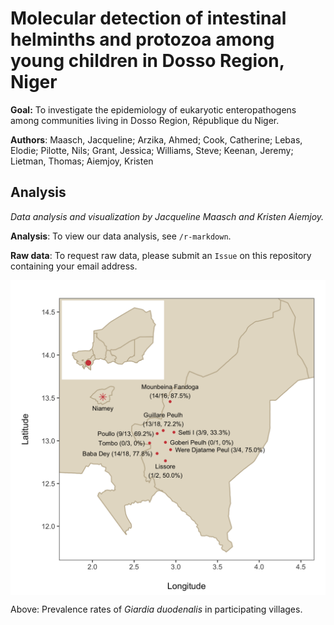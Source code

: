 # Molecular detection of intestinal helminths and protozoa among young children in Dosso Region, Niger

**Goal:** To investigate the epidemiology of eukaryotic enteropathogens among communities living in
Dosso Region, République du Niger.

**Authors**: Maasch, Jacqueline; Arzika, Ahmed; Cook, Catherine; Lebas, Elodie; Pilotte, Nils; Grant, Jessica; Williams, Steve; 
Keenan, Jeremy; Lietman, Thomas; Aiemjoy, Kristen 

## Analysis

*Data analysis and visualization by Jacqueline Maasch and Kristen Aiemjoy.*

**Analysis**: To view our data analysis, see ```/r-markdown```.

**Raw data**: To request raw data, please submit an ```Issue``` on this repository containing your email address.

<img src="https://github.com/jmaasch/parasite-epidemiology-dosso-region/blob/master/maps/niger_inset_map_fullname_percents.jpg" width="700" align="middle"/>

Above: Prevalence rates of *Giardia duodenalis* in participating villages.
